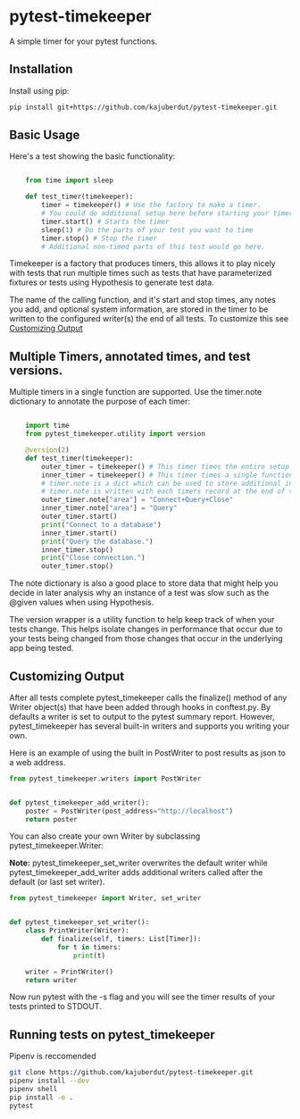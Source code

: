 # pytest-timekeeper

A simple timer for your pytest functions.
                            
## Installation
                      
Install using pip:

```bash
pip install git+https://github.com/kajuberdut/pytest-timekeeper.git
```
                      
## Basic Usage

Here's a test showing the basic functionality:

```python

    from time import sleep

    def test_timer(timekeeper):
        timer = timekeeper() # Use the factory to make a timer.
        # You could do additional setup here before starting your timer.
        timer.start() # Starts the timer
        sleep(1) # Do the parts of your test you want to time
        timer.stop() # Stop the timer
        # Additional non-timed parts of this test would go here.
```

Timekeeper is a factory that produces timers, this allows it to play nicely with tests that run multiple times such as tests that have parameterized fixtures or tests using Hypothesis to generate test data.

The name of the calling function, and it's start and stop times, any notes you add, and optional system information, are stored in the timer to be written to the configured writer(s) the end of all tests. To customize this see [Customizing Output](#customizing-output)

## Multiple Timers, annotated times, and test versions.

Multiple timers in a single function are supported. Use the timer.note dictionary to annotate the purpose of each timer:

```python

    import time
    from pytest_timekeeper.utility import version

    @version(2)
    def test_timer(timekeeper):
        outer_timer = timekeeper() # This timer times the entire setup and teardown.
        inner_timer = timekeeper() # This timer times a single function.
        # timer.note is a dict which can be used to store additional information
        # timer.note is written with each timers record at the end of tests
        outer_timer.note["area"] = "Connect+Query+Close"
        inner_timer.note["area"] = "Query"
        outer_timer.start()
        print("Connect to a database")
        inner_timer.start()
        print("Query the database.")
        inner_timer.stop()
        print("Close connection.")
        outer_timer.stop()
```

The note dictionary is also a good place to store data that might help you decide in later analysis why an instance of a test was slow such as the @given values when using Hypothesis.

The version wrapper is a utility function to help keep track of when your tests change. This helps isolate changes in performance that occur due to your tests being changed from those changes that occur in the underlying app being tested.



## Customizing Output

After all tests complete pytest_timekeeper calls the finalize() method of any Writer object(s) that have been added through hooks in conftest.py.
By defaults a writer is set to output to the pytest summary report. However, pytest_timekeeper has several built-in writers and supports you writing your own.

Here is an example of using the built in PostWriter to post results as json to a web address.

```python
from pytest_timekeeper.writers import PostWriter


def pytest_timekeeper_add_writer():
    poster = PostWriter(post_address="http://localhost")
    return poster
```

You can also create your own Writer by subclassing pytest_timekeeper.Writer:

**Note:** pytest_timekeeper_set_writer overwrites the default writer while pytest_timekeeper_add_writer adds additional writers called after the default (or last set writer).

```python
from pytest_timekeeper import Writer, set_writer


def pytest_timekeeper_set_writer():
    class PrintWriter(Writer):
        def finalize(self, timers: List[Timer]):
            for t in timers:
                print(t)

    writer = PrintWriter()
    return writer

```

Now run pytest with the -s flag and you will see the timer results of your tests printed to STDOUT.


## Running tests on pytest_timekeeper

Pipenv is reccomended

```bash
git clone https://github.com/kajuberdut/pytest-timekeeper.git
pipenv install --dev
pipenv shell
pip install -e .
pytest
```